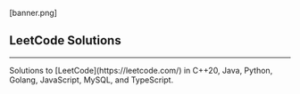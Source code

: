 [banner.png]

## LeetCode Solutions
<hr>
Solutions to [LeetCode](https://leetcode.com/) in C++20, Java, Python, Golang, JavaScript, MySQL, and TypeScript.

